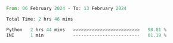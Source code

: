 <!--START_SECTION:waka-->

```rust
From: 06 February 2024 - To: 13 February 2024

Total Time: 2 hrs 46 mins

Python   2 hrs 44 mins   >>>>>>>>>>>>>>>>>>>>>>>>>   98.81 %
INI      1 min           -------------------------   01.19 %
```

<!--END_SECTION:waka-->
